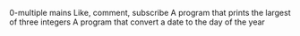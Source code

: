 0-multiple mains
Like, comment, subscribe
A program that prints the largest of three integers
A program that convert a date to the day of the year
